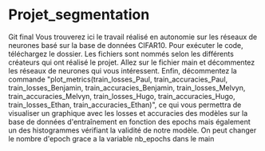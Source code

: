 # Projet_segmentation
Git final 
Vous trouverez ici le travail réalisé en autonomie sur les réseaux de neurones basé sur la base de données CIFAR10. Pour exécuter le code, téléchargez le dossier. Les fichiers sont nommés selon les différents créateurs qui ont réalisé le projet. Allez sur le fichier main et décommentez les réseaux de neurones qui vous intéressent. Enfin, décommentez la commande "plot_metrics(train_losses_Paul, train_accuracies_Paul, train_losses_Benjamin, train_accuracies_Benjamin, train_losses_Melvyn, train_accuracies_Melvyn, train_losses_Hugo, train_accuracies_Hugo, train_losses_Ethan, train_accuracies_Ethan)", ce qui vous permettra de visualiser un graphique avec les losses et accuracies des modèles sur la base de données d'entraînement en fonction des epochs mais également un des histogrammes vérifiant la validité de notre modèle. On peut changer le nombre d'epoch grace a la variable nb_epochs dans le main